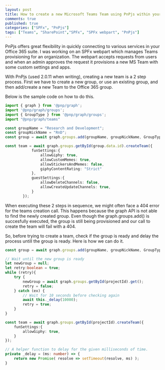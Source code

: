 ```yaml
---
layout: post
title: How to create a new Microsoft Teams Team using PnPjs within your SPFx components
comments: true
published: true
categories: ["SPFx", "PnPjs"]
tags: ["Teams", "SharePoint","SPFx", "SPFx webpart", "PnPjs"]
---
```


PnPjs offers great flexibility in quickly connecting to various services in your Office 365 suite. I was working on an SPFx webpart which manages Teams provisioning for an organization. The webpart accepts requests from users and when an admin approves the request it provisions a new MS Team with some custom settings and apps.

With PnPjs (used 2.0.11 when writing), creating a new team is a 2 step process. First we have to create a new group, or use an existing group, and then add/create a new Team to the Office 365 group.

Below is the sample code on how to do this.

```typescript
import { graph } from '@pnp/graph';
import '@pnp/graph/groups';
import { GroupType } from '@pnp/graph/groups';
import "@pnp/graph/teams"

const groupName = "Research and Development";
const groupNickName = "RnD";
const group = await graph.groups.add(groupName, groupNickName, GroupType.Office365);

const team = await graph.groups.getById(group.data.id).createTeam({
            funSettings:{
                allowGiphy: true,
                allowCustomMemes: true,
                allowStickersAndMemes: false,
                giphyContentRating: "Strict"
            },
            guestSettings:{
                allowDeleteChannels: false,
                allowCreateUpdateChannels: true,
            }
        });
```

When executing these 2 steps in sequence, we might often face a 404 error for the teams creation call. This happens because the graph API is not able to find the newly created group. Even though the graph.groups.add() is succesfully executed, the group is still being provisioned and our call to create the team will fail with a 404.

So, before trying to create a team, check if the group is ready and delay the process untill the group is ready. 
Here is how we can do it.

```typescript
const group = await graph.groups.add(groupName, groupNickName, GroupType.Office365);

// Wait until the new group is ready
let newGroup = null;
let retry:boolean = true;
while (retry){
    try {
        newGroup = await graph.groups.getById(projectId).get();
        retry = false;
    } catch (ex) {
        // Wait for 10 seconds before checking again
        await this._delay(10000);
        retry = true;
    }
}

const team = await graph.groups.getById(projectId).createTeam({
    funSettings:{
        allowGiphy: true,
    }
});

// A helper function to delay for the given milliseconds of time.
private _delay = (ms: number) => {
    return new Promise( resolve => setTimeout(resolve, ms) );
}
```